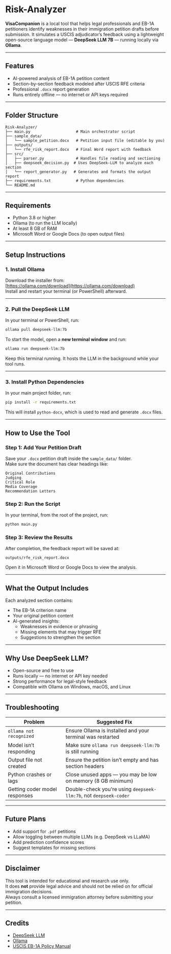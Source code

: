 # Risk-Analyzer


**VisaCompanion** is a local tool that helps legal professionals and EB-1A petitioners identify weaknesses in their immigration petition drafts before submission. It simulates a USCIS adjudicator’s feedback using a lightweight open-source language model — **DeepSeek LLM 7B** — running locally via **Ollama**.

---

## Features

- AI-powered analysis of EB-1A petition content  
- Section-by-section feedback modeled after USCIS RFE criteria  
- Professional `.docx` report generation  
- Runs entirely offline — no internet or API keys required

---

## Folder Structure

```
Risk-Analyzer/
├── main.py                    # Main orchestrator script
├── sample_data/
│   └── sample_petition.docx   # Petition input file (editable by you)
├── outputs/
│   └── rfe_risk_report.docx   # Final Word report with feedback
├── src/
│   ├── parser.py              # Handles file reading and sectioning
│   ├── deepseek_decision.py  # Uses DeepSeek-LLM to analyze each section
│   └── report_generator.py   # Generates and formats the output report
├── requirements.txt           # Python dependencies
└── README.md
```

---

## Requirements

- Python 3.8 or higher  
- Ollama (to run the LLM locally)  
- At least 8 GB of RAM  
- Microsoft Word or Google Docs (to open output files)

---

## Setup Instructions

### 1. Install Ollama

Download the installer from:  
[https://ollama.com/download](https://ollama.com/download)  
Install and restart your terminal (or PowerShell) afterward.

---

### 2. Pull the DeepSeek LLM

In your terminal or PowerShell, run:

```bash
ollama pull deepseek-llm:7b
```

To start the model, open a **new terminal window** and run:

```bash
ollama run deepseek-llm:7b
```

Keep this terminal running. It hosts the LLM in the background while your tool runs.

---

### 3. Install Python Dependencies

In your main project folder, run:

```bash
pip install -r requirements.txt
```

This will install `python-docx`, which is used to read and generate `.docx` files.

---

## How to Use the Tool

### Step 1: Add Your Petition Draft

Save your `.docx` petition draft inside the `sample_data/` folder.  
Make sure the document has clear headings like:

```
Original Contributions  
Judging  
Critical Role  
Media Coverage  
Recommendation Letters
```

### Step 2: Run the Script

In your terminal, from the root of the project, run:

```bash
python main.py
```

### Step 3: Review the Results

After completion, the feedback report will be saved at:

```
outputs/rfe_risk_report.docx
```

Open it in Microsoft Word or Google Docs to view the analysis.

---

## What the Output Includes

Each analyzed section contains:

- The EB-1A criterion name  
- Your original petition content  
- AI-generated insights:
  - Weaknesses in evidence or phrasing
  - Missing elements that may trigger RFE
  - Suggestions to strengthen the section

---

## Why Use DeepSeek LLM?

- Open-source and free to use  
- Runs locally — no internet or API key needed  
- Strong performance for legal-style feedback  
- Compatible with Ollama on Windows, macOS, and Linux

---

## Troubleshooting

| Problem                          | Suggested Fix                                               |
|----------------------------------|-------------------------------------------------------------|
| `ollama not recognized`          | Ensure Ollama is installed and your terminal was restarted |
| Model isn’t responding           | Make sure `ollama run deepseek-llm:7b` is still running     |
| Output file not created          | Ensure the petition isn’t empty and has section headers     |
| Python crashes or lags           | Close unused apps — you may be low on memory (8 GB minimum) |
| Getting coder model responses    | Double-check you're using `deepseek-llm:7b`, not `deepseek-coder` |

---

## Future Plans

- Add support for `.pdf` petitions  
- Allow toggling between multiple LLMs (e.g. DeepSeek vs LLaMA)  
- Add prediction confidence scores  
- Suggest templates for missing sections

---

## Disclaimer

This tool is intended for educational and research use only.  
It does **not** provide legal advice and should not be relied on for official immigration decisions.  
Always consult a licensed immigration attorney before submitting your petition.

---

## Credits

- [DeepSeek LLM](https://huggingface.co/deepseek-ai)  
- [Ollama](https://ollama.com/)  
- [USCIS EB-1A Policy Manual](https://www.uscis.gov/policy-manual/volume-6-part-f-chapter-2)
